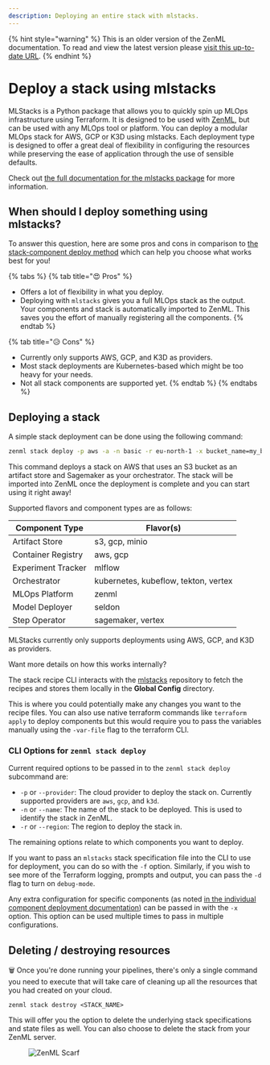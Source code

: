 ```yaml
---
description: Deploying an entire stack with mlstacks.
---
```


{% hint style="warning" %}
This is an older version of the ZenML documentation. To read and view the latest version please [visit this up-to-date URL](https://docs.zenml.io).
{% endhint %}


# Deploy a stack using mlstacks

MLStacks is a Python package that allows you to quickly spin up MLOps
infrastructure using Terraform. It is designed to be used with
[ZenML](https://zenml.io), but can be used with any MLOps tool or platform. You
can deploy a modular MLOps stack for AWS, GCP or K3D using mlstacks. Each deployment type is designed to offer a great deal of flexibility in configuring the resources while preserving the ease of application through the use of sensible defaults.

Check out [the full documentation for the mlstacks package](https://mlstacks.zenml.io/) for more information.

## When should I deploy something using mlstacks?

To answer this question, here are some pros and cons in comparison to [the stack-component deploy method](deploy-a-stack-component.md) which can help you choose what works best for you!

{% tabs %}
{% tab title="😍 Pros" %}
* Offers a lot of flexibility in what you deploy.
* Deploying with `mlstacks` gives you a full MLOps stack as the output. Your
  components and stack is automatically imported to ZenML. This saves you the
  effort of manually registering all the components.
{% endtab %}

{% tab title="😥 Cons" %}
* Currently only supports AWS, GCP, and K3D as providers.
* Most stack deployments are Kubernetes-based which might be too heavy for your
  needs.
* Not all stack components are supported yet.
{% endtab %}
{% endtabs %}

## Deploying a stack

A simple stack deployment can be done using the following command:

```bash
zenml stack deploy -p aws -a -n basic -r eu-north-1 -x bucket_name=my_bucket -o sagemaker
```

This command deploys a stack on AWS that uses an S3 bucket as an artifact store
and Sagemaker as your orchestrator. The stack will be imported into ZenML once
the deployment is complete and you can start using it right away!

Supported flavors and component types are as follows:

| Component Type | Flavor(s) |
| -------------- | --------- |
| Artifact Store | s3, gcp, minio |
| Container Registry | aws, gcp |
| Experiment Tracker | mlflow |
| Orchestrator | kubernetes, kubeflow, tekton, vertex |
| MLOps Platform | zenml |
| Model Deployer | seldon |
| Step Operator | sagemaker, vertex |

MLStacks currently only supports deployments using AWS, GCP, and K3D as providers.

<summary>Want more details on how this works internally?</summary>

The stack recipe CLI interacts with the
[mlstacks](https://github.com/zenml-io/mlstacks) repository to fetch the recipes
and stores them locally in the **Global Config** directory. 

This is where you could potentially make any changes you want to the recipe files. You can also use native terraform commands like `terraform apply` to deploy components but this would require you to pass the variables manually using the `-var-file` flag to the terraform CLI.

</details>

### CLI Options for `zenml stack deploy`

Current required options to be passed in to the `zenml stack deploy` subcommand
are:

- `-p` or `--provider`: The cloud provider to deploy the stack on. Currently
  supported providers are `aws`, `gcp`, and `k3d`.
- `-n` or `--name`: The name of the stack to be deployed. This is used to
  identify the stack in ZenML.
- `-r` or `--region`: The region to deploy the stack in.

The remaining options relate to which components you want to deploy.

If you want to pass an `mlstacks` stack specification file into the CLI to use
for deployment, you can do so with the `-f` option. Similarly, if you wish to
see more of the Terraform logging, prompts and output, you can pass the `-d`
flag to turn on `debug-mode`.

Any extra configuration for specific components (as noted [in the individual
component deployment documentation](deploy-a-stack-component.md)) can be passed
in with the `-x` option. This option can be used multiple times to pass in
multiple configurations.

## Deleting / destroying resources

🗑️ Once you're done running your pipelines, there's only a single command you need to execute that will take care of cleaning up all the resources that you had created on your cloud.

```
zenml stack destroy <STACK_NAME>
```

This will offer you the option to delete the underlying stack specifications and
state files as well. You can also choose to delete the stack from your ZenML
server.

<figure><img src="https://static.scarf.sh/a.png?x-pxid=f0b4f458-0a54-4fcd-aa95-d5ee424815bc" alt="ZenML Scarf"><figcaption></figcaption></figure>

